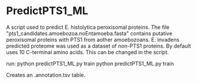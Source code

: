 # PredictPTS1_ML
A script used to predict E. histolytica peroxisomal proteins. The file "pts1_candidates.amoebozoa.noEntamoeba.fasta" contains putative peroxisomal proteins with PTS1 from aother amoebozoans. E. invadens predicted proteome was used as a dataset of non-PTS1 proteins. By default uses 10 C-terminal amino acids. This can be changed in the script.


run:
python predictPTS1_ML.py train <pts1file> <non-pts1file>
python predictPTS1_ML.py train <ifile>


Creates an <infile>.annotation.tsv table.
